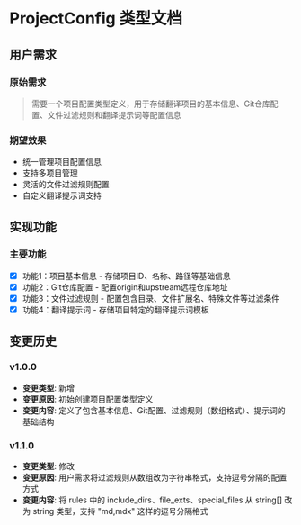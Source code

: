 # ProjectConfig 类型文档

## 用户需求
### 原始需求
> 需要一个项目配置类型定义，用于存储翻译项目的基本信息、Git仓库配置、文件过滤规则和翻译提示词等配置信息

### 期望效果
- 统一管理项目配置信息
- 支持多项目管理
- 灵活的文件过滤规则配置
- 自定义翻译提示词支持

## 实现功能
### 主要功能
- [x] 功能1：项目基本信息 - 存储项目ID、名称、路径等基础信息
- [x] 功能2：Git仓库配置 - 配置origin和upstream远程仓库地址
- [x] 功能3：文件过滤规则 - 配置包含目录、文件扩展名、特殊文件等过滤条件
- [x] 功能4：翻译提示词 - 存储项目特定的翻译提示词模板

## 变更历史
### v1.0.0
- **变更类型**: 新增
- **变更原因**: 初始创建项目配置类型定义
- **变更内容**: 定义了包含基本信息、Git配置、过滤规则（数组格式）、提示词的基础结构

### v1.1.0
- **变更类型**: 修改
- **变更原因**: 用户需求将过滤规则从数组改为字符串格式，支持逗号分隔的配置方式
- **变更内容**: 将 rules 中的 include_dirs、file_exts、special_files 从 string[] 改为 string 类型，支持 "md,mdx" 这样的逗号分隔格式 